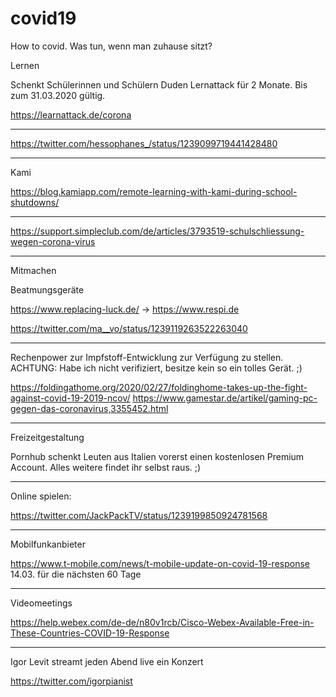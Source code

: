 # covid19
How to covid. Was tun, wenn man zuhause sitzt?

Lernen

Schenkt Schülerinnen und Schülern Duden Lernattack für 2 Monate.
Bis zum 31.03.2020 gültig.

https://learnattack.de/corona

---
https://twitter.com/hessophanes_/status/1239099719441428480

---
Kami

https://blog.kamiapp.com/remote-learning-with-kami-during-school-shutdowns/

---
https://support.simpleclub.com/de/articles/3793519-schulschliessung-wegen-corona-virus

----------------------------------------------------
Mitmachen

Beatmungsgeräte

https://www.replacing-luck.de/ -> https://www.respi.de

https://twitter.com/ma__vo/status/1239119263522263040

---
Rechenpower zur Impfstoff-Entwicklung zur Verfügung zu stellen.
ACHTUNG: Habe ich nicht verifiziert, besitze kein so ein tolles Gerät. ;)

https://foldingathome.org/2020/02/27/foldinghome-takes-up-the-fight-against-covid-19-2019-ncov/
https://www.gamestar.de/artikel/gaming-pc-gegen-das-coronavirus,3355452.html

----------------------------------------------------
Freizeitgestaltung

Pornhub schenkt Leuten aus Italien vorerst einen kostenlosen Premium Account. 
Alles weitere findet ihr selbst raus. ;)

---
Online spielen:

https://twitter.com/JackPackTV/status/1239199850924781568

----------------------------------------------------
Mobilfunkanbieter

https://www.t-mobile.com/news/t-mobile-update-on-covid-19-response
14.03. für die nächsten 60 Tage

----------------------------------------------------

Videomeetings

https://help.webex.com/de-de/n80v1rcb/Cisco-Webex-Available-Free-in-These-Countries-COVID-19-Response

----------------------------------------------------
Igor Levit streamt jeden Abend live ein Konzert

https://twitter.com/igorpianist
